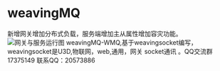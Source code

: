# weavingMQ
新增网关增加分布式负载，服务端增加主从属性增加容灾功能。
![网关与服务运行图](https://gitee.com/uploads/images/2017/1126/011508_430ba19c_598831.jpeg "QQ图片20171126011431.jpg")
weavingMQ-WMQ,基于weavingsocket编写，
weavingsocket是U3D,物联网，web,通用，网关 socket通讯 。QQ交流群17375149 联系QQ：20573886